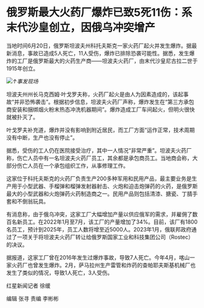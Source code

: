 

# 俄罗斯最大火药厂爆炸已致5死11伤：系末代沙皇创立，因俄乌冲突增产

当地时间6月20日，俄罗斯坦波夫州科托夫斯克一家火药厂起火并发生爆炸。据最新消息，事故已造成5人死亡，11人受伤，爆炸已排除恐袭可能性。据悉，发生爆炸的工厂是俄罗斯最大的火药生产商——坦波夫火药厂，由末代沙皇尼古拉二世于1915年创立。

![](https://inews.gtimg.com/om_bt/O0_PEU0a8bUePySuRv5b3sWMJ01Oucq52VPJJvwAzsrzUAA/1000)_↑事发现场_

坦波夫州州长马克西姆·叶戈罗夫称，火药厂起火是由人为因素造成的，该起事故“并非恐怖袭击”。根据初步信息，坦波夫火药厂声称，爆炸发生在“第三方承包商安装和捆绑烟火粉末热态冲洗机器期间”。爆炸造成工厂车间起火，但明火很快就被扑灭了。

叶戈罗夫补充道，爆炸并没有影响到附近居民，而工厂方面“运作正常，技术周期没有中断，生产也没有停止”。

据悉，受伤的工人仍在医院接受治疗，其中一人情况“非常严重”。坦波夫火药厂称，伤亡人员中有一名坦波夫火药厂员工，其余都是承包商员工。当地商会称，大部分伤亡人员在一个承包组织工作，从事修理工作。

这家位于科托夫斯克的火药厂负责生产200多种军用和民用产品，最主要业务是生产用于小型武器、手榴弹和榴弹发射器射击、火炮和迫击炮弹药的火药，是俄罗斯最大的小型武器和火炮弹药火药制造商之一。民用产品则包括清漆、搪瓷、丁腈手套和不倒翁玩具。

有消息称，由于俄乌冲突，这家工厂大幅增加产量以供应俄军的需求，并雇佣了数百名新员工。在2022年1月至7月，该工厂的产量增加了34%。目前，该厂有1800名员工，预计到2025年，员工人数将增至近5000人。2023年1月，俄联邦政府通过了一项关于将坦波夫火药厂转让给俄罗斯国家工业和科技集团公司（Rostec）的决议。

据报道，这家工厂曾在2016年发生过爆炸事故，导致7人死亡。今年4月，喀山一家火药厂也曾发生爆炸。2月，萨马拉州生产雷管和炸药的查帕耶夫斯基机械厂也发生了类似的情况，导致1人死亡，3人受伤。

红星新闻记者 徐缓

编辑 张寻 责编 李彬彬

